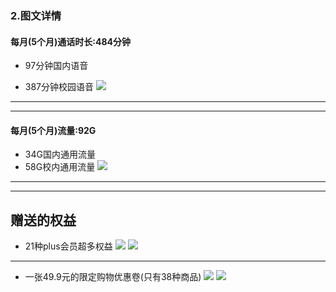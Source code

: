 ### 2.图文详情
#### 每月(5个月)通话时长:484分钟

* 97分钟国内语音

* 387分钟校园语音
![](语音.jpg)
  
----
----
#### 每月(5个月)流量:92G
* 34G国内通用流量
* 58G校内通用流量
![](流量.jpg)
----
----
## 赠送的权益
* 21种plus会员超多权益
![](权益1.jpg)
![](权益.jpg)
----
* 一张49.9元的限定购物优惠卷(只有38种商品)
![](商品.jpg)
![](商品1.jpg)